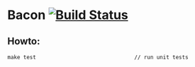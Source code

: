 # Bacon [![Build Status](http://178.62.93.118:8080/buildStatus/icon?job=bacon)](http://178.62.93.118:8080/job/bacon/)

## Howto:
```
make test                               // run unit tests
```
